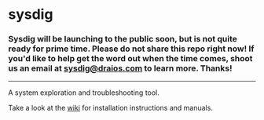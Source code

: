 sysdig
======

### Sysdig will be launching to the public soon, but is not quite ready for prime time. Please do not share this repo right now! If you'd like to help get the word out when the time comes, shoot us an email at sysdig@draios.com to learn more. Thanks!
***

A system exploration and troubleshooting tool.

Take a look at the [wiki](https://github.com/draios/sysdig/wiki) for installation instructions and manuals.
